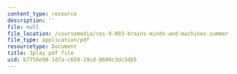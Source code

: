 ```yaml
---
content_type: resource
description: ''
file: null
file_location: /coursemedia/res-9-003-brains-minds-and-machines-summer-course-summer-2015/b7756e901d7ac65819cd8609c3dc3db5_8PcPpVQK7N8.pdf
file_type: application/pdf
resourcetype: Document
title: 3play pdf file
uid: b7756e90-1d7a-c658-19cd-8609c3dc3db5
---
```

